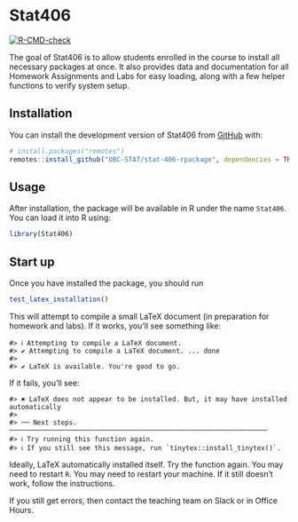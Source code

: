 
<!-- README.md is generated from README.Rmd. Please edit that file -->

# Stat406

<!-- badges: start -->

[![R-CMD-check](https://github.com/UBC-STAT/stat-406-rpackage/actions/workflows/R-CMD-check.yaml/badge.svg)](https://github.com/UBC-STAT/stat-406-rpackage/actions/workflows/R-CMD-check.yaml)
<!-- badges: end -->

The goal of Stat406 is to allow students enrolled in the course to
install all necessary packages at once. It also provides data and
documentation for all Homework Assignments and Labs for easy loading,
along with a few helper functions to verify system setup.

## Installation

You can install the development version of Stat406 from
[GitHub](https://github.com/) with:

``` r
# install.packages("remotes")
remotes::install_github("UBC-STAT/stat-406-rpackage", dependencies = TRUE)
```

## Usage

After installation, the package will be available in R under the name `Stat406`. You can load it into R using:

```r
library(Stat406)
```

## Start up

Once you have installed the package, you should run

``` r
test_latex_installation()
```

This will attempt to compile a small LaTeX document (in preparation for
homework and labs). If it works, you’ll see something like:

    #> ℹ Attempting to compile a LaTeX document.
    #> ✔ Attempting to compile a LaTeX document. ... done
    #> 
    #> ✔ LaTeX is available. You're good to go.

If it fails, you’ll see:

    #> ✖ LaTeX does not appear to be installed. But, it may have installed automatically
    #> 
    #> ── Next steps. ─────────────────────────────────────────────────────────────────
    #> ℹ Try running this function again.
    #> ℹ If you still see this message, run `tinytex::install_tinytex()`.

Ideally, LaTeX automatically installed itself. Try the function again.
You may need to restart `R`. You may need to restart your machine. If it
still doesn’t work, follow the instructions.

If you still get errors, then contact the teaching team on Slack or in
Office Hours.
